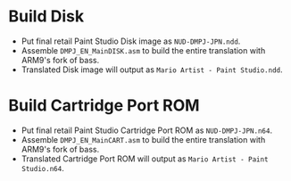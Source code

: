 # Build Disk
- Put final retail Paint Studio Disk image as `NUD-DMPJ-JPN.ndd`.
- Assemble `DMPJ_EN_MainDISK.asm` to build the entire translation with ARM9's fork of bass.
- Translated Disk image will output as `Mario Artist - Paint Studio.ndd`.

# Build Cartridge Port ROM
- Put final retail Paint Studio Cartridge Port ROM as `NUD-DMPJ-JPN.n64`.
- Assemble `DMPJ_EN_MainCART.asm` to build the entire translation with ARM9's fork of bass.
- Translated Cartridge Port ROM will output as `Mario Artist - Paint Studio.n64`.

